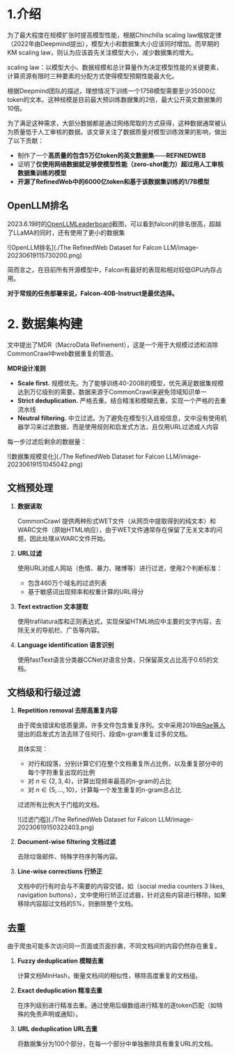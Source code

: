 # 1.介绍

为了最大程度在规模扩张时提高模型性能，根据Chinchilla scaling law缩放定律（2022年由Deepmind提出），模型大小和数据集大小应该同时增加。而早期的KM scaling law，则认为应该首先关注模型大小，减少数据集的增大。

scaling law：以模型大小、数据规模和总计算量作为决定模型性能的关键要素，计算资源有限时三种要素的分配方式使得模型预期性能最大化。

根据Deepmind团队的描述，理想情况下训练一个175B模型需要至少35000亿token的文本。这种规模是目前最大预训练数据集的2倍，最大公开英文数据集的10倍。

为了满足这种需求，大部分数据都是通过网络爬取的方式获得，这种数据通常被认为质量低于人工审核的数据。该文章关注了数据质量对模型训练效果的影响，做出了以下贡献：

- 制作了一个**高质量的包含5万亿token的英文数据集**——**REFINEDWEB**
- 证明了**仅使用网络数据就足够使模型性能（zero-shot能力）超过用人工审核数据集训练的模型**
- **开源了RefinedWeb中的6000亿token和基于该数据集训练的1/7B模型**



## OpenLLM排名

2023.6.19时的[OpenLLMLeaderboard](https://huggingface.co/spaces/HuggingFaceH4/open_llm_leaderboard)截图，可以看到falcon的排名很高，超越了LLaMA的同时，还有使用了更小的数据集

![OpenLLM排名](./The RefinedWeb Dataset for Falcon LLM/image-20230619115730200.png)

简而言之，在目前所有开源模型中，Falcon有最好的表现和相对较低GPU内存占用。

**对于常规的任务部署来说，Falcon-40B-Instruct是最优选择。**



# 2. 数据集构建

文中提出了MDR（MacroData Refinement），这是一个用于大规模过滤和消除CommonCrawl中web数据重复的管道。

**MDR设计准则**

- **Scale first.** 规模优先。为了能够训练40-200B的模型，优先满足数据集规模达到万亿级别的需要。数据来源于CommonCrawl来避免领域知识单一 
- **Strict deduplication.** 严格去重。结合精准和模糊去重，实现一个严格的去重流水线
- **Neutral filtering.** 中立过滤。为了避免在模型引入歧视信息，文中没有使用机器学习来过滤数据，而是使用规则和启发式方法，且仅用URL过滤成人内容



每一步过滤后剩余的数据量：

![数据集规模变化](./The RefinedWeb Dataset for Falcon LLM/image-20230619151045042.png)



## 文档预处理

1. **数据读取**

   CommonCrawl 提供两种形式WET文件（从网页中提取得到的纯文本）和WARC文件（原始HTML响应），由于WET文件通常存在保留了无关文本的问题，因此处理从WARC文件开始。

2. **URL过滤**

   使用URL对成人网站（色情、暴力、赌博等）进行过滤，使用2个判断标准：

   - 包含460万个域名的过滤列表
   - 基于敏感词出现频率和权重计算的URL得分

3. **Text extraction 文本提取**

   使用trafilatura库和正则表达式，实现保留HTML响应中主要的文字内容，去除无关的导航栏、广告等内容。

4. **Language identification 语言识别**

   使用fastText语言分类器CCNet对语言分类，只保留英文占比高于0.65的文档。



## 文档级和行级过滤

1. **Repetition removal 去除高重复内容**

   由于爬虫错误和低质量源，许多文件包含重复序列。文中采用2019由[Rae等人](https://arxiv.org/abs/2112.11446)提出的启发式方法去除了任何行、段或n-gram重复过多的文档。

   具体实现：

   - 对行和段落，分别计算它们在整个文档重复所占比例，以及重复部分中的每个字符重复出现的比例
   - 对 $n\in\{2,3,4\}$，计算出现频率最高的n-gram的占比
   - 对 $n\in\{5,...,10\}$，计算每一个发生重复的n-gram总占比

   过滤所有比例大于门槛的文档。

   ![过滤门槛](./The RefinedWeb Dataset for Falcon LLM/image-20230619150322403.png)

2. **Document-wise filtering 文档过滤**

   去除垃圾邮件、特殊字符序列等内容。

3. **Line-wise corrections 行矫正**

   文档中的行有时会与不需要的内容交错，如（social media counters 3 likes, navigation buttons），文中使用行矫正过滤器，针对这些内容进行移除，如果移除内容超过文档的5%，则删除整个文档。



## 去重

由于爬虫可能多次访问同一页面或页面抄袭，不同文档间的内容仍然存在重复。

1. **Fuzzy deduplication 模糊去重**

   计算文档MinHash，衡量文档间的相似性，移除高度重复的文档组。

2. **Exact deduplication 精准去重**

   在序列级别进行精准去重。通过使用后缀数组进行精准的逐token匹配（如特殊的免责声明或通知）。

3. **URL deduplication URL去重**

   将数据集分为100个部分，在每一个部分中单独删除具有重复URL的文档。

   


